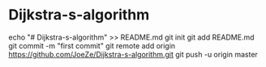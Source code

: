 # Dijkstra-s-algorithm
echo "# Dijkstra-s-algorithm" >> README.md
git init
git add README.md
git commit -m "first commit"
git remote add origin https://github.com/JoeZe/Dijkstra-s-algorithm.git
git push -u origin master
